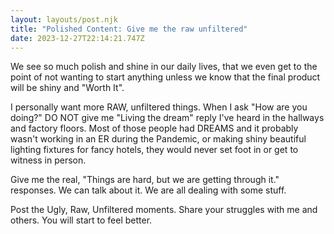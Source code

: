 ```yaml
---
layout: layouts/post.njk
title: "Polished Content: Give me the raw unfiltered"
date: 2023-12-27T22:14:21.747Z
---
```

W﻿e see so much polish and shine in our daily lives, that we even get to the point of not wanting to start anything unless we know that the final product will be shiny and "Worth It". 

I﻿ personally want more RAW, unfiltered things. When I ask "How are you doing?" DO NOT give me "Living the dream" reply I've heard in the hallways and factory floors. Most of those people had DREAMS and it probably wasn't working in an ER during the Pandemic, or making shiny beautiful lighting fixtures for fancy hotels, they would never set foot in or get to witness in person. 

G﻿ive me the real, "Things are hard, but we are getting through it." responses. We can talk about it. We are all dealing with some stuff. 


P﻿ost the Ugly, Raw, Unfiltered moments. Share your struggles with me and others. You will start to feel better. 